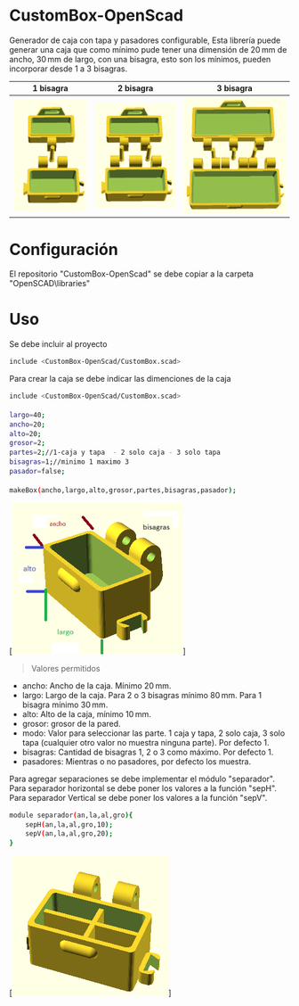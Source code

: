 # CustomBox-OpenScad

Generador de caja con tapa y pasadores configurable, Esta librería puede generar una caja que como mínimo pude tener una dimensión de 20 mm de ancho, 30 mm de largo, con una bisagra, esto son los mínimos, pueden incorporar desde 1 a 3 bisagras.

| 1  bisagra | 2 bisagra | 3 bisagra |
| ------ | ------ | ------ |
| ![plot](imagenes/Bisagra1.png) | ![plot](imagenes/Bisagra2.png) | ![plot](imagenes/Bisagra3.png) |


# Configuración

El repositorio "CustomBox-OpenScad" se debe copiar a la carpeta "OpenSCAD\libraries"

# Uso

Se debe incluir al proyecto

```sh
include <CustomBox-OpenScad/CustomBox.scad>
```

Para crear la caja se debe indicar las dimenciones de la caja

```sh
include <CustomBox-OpenScad/CustomBox.scad>

largo=40;
ancho=20;
alto=20;
grosor=2;
partes=2;//1-caja y tapa  - 2 solo caja - 3 solo tapa
bisagras=1;//minimo 1 maximo 3
pasador=false;

makeBox(ancho,largo,alto,grosor,partes,bisagras,pasador);
```

[![N|Solid](imagenes/Caja.png)]

> Valores permitidos
- ancho: Ancho de la caja. Mínimo 20 mm.
- largo: Largo de la caja. Para 2 o 3 bisagras mínimo 80 mm. Para 1 bisagra mínimo 30 mm.
- alto: Alto de la caja, mínimo 10 mm.
- grosor: grosor de la pared.
- modo: Valor para seleccionar las parte. 1 caja y tapa, 2 solo caja, 3 solo tapa (cualquier otro valor no muestra ninguna parte). Por defecto 1.
- bisagras: Cantidad de bisagras 1, 2 o 3 como máximo. Por defecto 1.
- pasadores: Mientras o no pasadores, por defecto los muestra.

Para agregar separaciones se debe implementar el módulo "separador".
Para separador horizontal se debe poner los valores a la función "sepH".
Para separador Vertical se debe poner los valores a la función "sepV".

```sh
module separador(an,la,al,gro){
    sepH(an,la,al,gro,10);
    sepV(an,la,al,gro,20);
}
```

[![N|Solid](imagenes/CajaSeparador.png)]